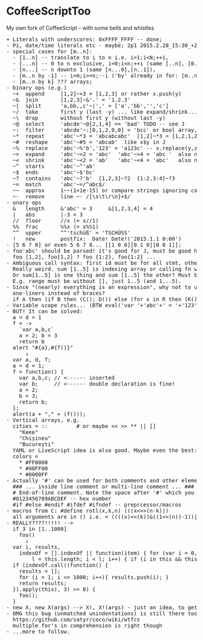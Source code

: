 # CoffeeScriptToo
My own fork of CoffeeScript - with some bells and whistles

<pre>
+ Literals with underscores: 0xFFFF_FFFF -- done;
- Pi, date/time literals etc - maybe; 2p1 2015.2.28_15:30_+2
- special cases for [m..n]:
  - [1..n] -- translate to i to n i.e. i=1;i&lt;N;++i,
  - [...n] -- 0 to n exclusive, i=0;i&lt;n;++i (same [..n], [0..n]),
  - [n...] -- n downto 1 (same [n...0],[n..1]),
  - [m..n by -1] -- i=m;i>=n;--i ('by' already in for: [m..n] by k),
  - [m..n by k] ??? arrays;
- binary ops (e.g.)
  ~+  append     [1,2]~+3 = [1,2,3] or rather x.push(y)
  ~&  join       [1,2,3]~&'.' = '1.2.3'
  ~|  split      'a,bb,,c'~|',' = ['a','bb','','c']
  ~/  take       first y (last -y) ... like expand/shrink... TODO yet
  ~\  drop       without first y (without last -y)
  ~@  select     'abcde'~@[2,1,4] == 'bad' TODO -- see J
  ~:  filter     'abcde'~:[0,1,2,0,0] = 'bcc' or bool array, or function
  ~*  repeat     'abc'~*3 = 'abcabcabc'  [1,2]~*3 = [1,2,1,2,1,2]
  ~#  reshape    'abc'~#5 = 'abcab'  like x$y in J
  ~%  replace    'abc'~%'b','123' = 'a123c' -- x.replace(y,z[,y2,z2]...)
  ~>  expand     'abc'~>2 = 'abc'  'abc'~>4 = 'abc '  also negative = left
  ~<  shrink     'abc'~<2 = 'ab'   'abc'~<4 = 'abc'   also negative = left
  ~^  starts     'abc'~^'ab'
  ~$  ends       'abc'~$'bc'
  ~?  contains   'abc'~?'b'  [1,2,3]~?2  {1:2,3:4}~?3
  ~=  match      'abc'~=/^abc$/
  ~~  approx     1~~(1+1e-15) or compare strings ignoring case?...
  ~-  remove     line ~- /[\s\t\r\n]+$/
- unary ops
  &   length     &'abc' = 3     &[1,2,3,4] = 4
  |   abs        |-3 = 3
  //  floor      //x (= x//1)
  %%  frac       %%x (= x%%1)
  ^^  upper      ^^'tschüß' = 'TSCHÜSS'
  !   new        postfix:  Date! Date!('2015.1.1 0:00')
- [5 6 7 8] or even 5 6 7 8... [[1 0 0][0 1 0][0 0 1]];
- foo'abc' should be parsed! it's good for J, must be good here too;
  foo [1,2], foo[1,2] ? foo {1:2}, foo{1:2} ...
- Ambiguous call syntax: first id must be for all stmt, others - minimum
  Really weird. sum [1..5] is indexing array or calling fn with array argument?
  Or sum[1..5] is one thing and sum [1..5] the other? Must be redone actually.
  E.g. range must be without [], just 1..5 (and 1...5).
- Since "(nearly) everything is an expression", why not to use parentheses in
  one-liners instead of braces?
  if A then (if B then (C(); D()) else (for x in R then (K(); L()); M()); P()) else Q()
- Variable scope rules... (BTW eval('var '+'abc'+' = '+'123') works)
- BUT! It can be solved:
  a = d = 1
  f = ->
    `var a,b,c`
    a = 2; b = 3
    return b
  alert "#{a},#{f()}"
      ↓
  var a, d, f;
  a = d = 1;
  f = function() {
    var a,b,c; // <------ inserted
    var b;     // <------ double declaration is fine!
    a = 2;
    b = 3;
    return b;
  };
  alert(a + "," + (f()));
- Vertical arrays, e.g.
  cities = ::         # or maybe << >> ** || []
    "Киев"
    "Chișineu"
    "București"
  YAML or LiveScript idea is also good. Maybe even the best:
  colors =
    * #FF0000
    * #00FF00
    * #0000FF
- Actually '#' can be used for both comments and other elements:
  ### ... inside line comment or multi-line comment ... ###
  # End-of-line comment. Note the space after '#' which you always put there anyway
  #0123456789ABCDEF -- hex number
  #if #else #endif #ifdef #ifndef -- preprcessor/macros
- macros from C: #define rotl(x,k,n) (((x<<k)&((1<<n)-1))|(x>>>(n-k)))
  all arguments are in () i.e. = ((((x)<<(k))&((1<<(n))-1))|((x)>>>((n)-(k))))
- <span color='red'>REALLY????!!!!!</span> -->  
  if 3 in [1..1000]
    foo()
      ↓
  var i, results,
    indexOf = [].indexOf || function(item) { for (var i = 0,
        l = this.length; i < l; i++) { if (i in this && this[i] === item) return i; } return -1; };
  if (indexOf.call((function() {
    results = [];
    for (i = 1; i <= 1000; i++){ results.push(i); }
    return results;
  }).apply(this), 3) >= 0) {
    foo();
  }
- new X, new X(args) --> X!, X!(args) - just an idea, to get rid of going left
- OMG this bug (unmatched unindentations) is still there too!
  https://github.com/satyr/coco/wiki/wtfcs
  multiple for's in comprehension is right though
- ...more to follow.
</pre>
